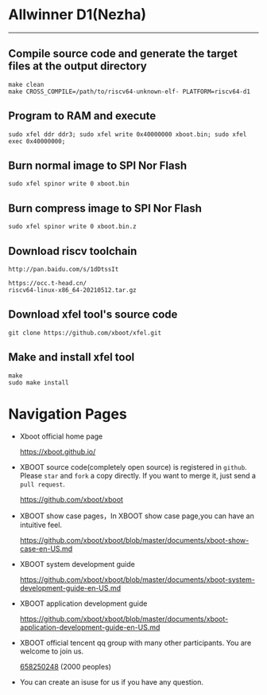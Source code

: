 # Allwinner D1(Nezha)

***

## Compile source code and generate the target files at the output directory
```shell
make clean
make CROSS_COMPILE=/path/to/riscv64-unknown-elf- PLATFORM=riscv64-d1
```

## Program to RAM and execute
```shell
sudo xfel ddr ddr3; sudo xfel write 0x40000000 xboot.bin; sudo xfel exec 0x40000000;
```

## Burn normal image to SPI Nor Flash
```shell
sudo xfel spinor write 0 xboot.bin
```

## Burn compress image to SPI Nor Flash
```shell
sudo xfel spinor write 0 xboot.bin.z
```

## Download riscv toolchain
```shell
http://pan.baidu.com/s/1dDtssIt

```
```
https://occ.t-head.cn/
riscv64-linux-x86_64-20210512.tar.gz
```

## Download xfel tool's source code
```shell
git clone https://github.com/xboot/xfel.git
```

## Make and install xfel tool
```shell
make
sudo make install
```

# Navigation Pages

* Xboot official home page

  https://xboot.github.io/

* XBOOT source code(completely open source) is registered in `github`. Please `star` and `fork` a copy directly. If you want to merge it, just send a `pull request`.

  https://github.com/xboot/xboot

* XBOOT show case pages，In XBOOT show case page,you can have an intuitive feel.

  https://github.com/xboot/xboot/blob/master/documents/xboot-show-case-en-US.md

* XBOOT system development guide

  https://github.com/xboot/xboot/blob/master/documents/xboot-system-development-guide-en-US.md

* XBOOT application development guide

  https://github.com/xboot/xboot/blob/master/documents/xboot-application-development-guide-en-US.md

* XBOOT official tencent qq group with many other participants. You are welcome to join us.

  [658250248](https://jq.qq.com/?_wv=1027&k=5BOkXYO) (2000 peoples)

* You can create an isuse for us if you have any question.
